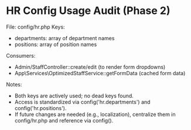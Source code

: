# HR Config Usage Audit (Phase 2)

File: config/hr.php
Keys:
- departments: array of department names
- positions: array of position names

Consumers:
- Admin/StaffController::create/edit (to render form dropdowns)
- App\Services\OptimizedStaffService::getFormData (cached form data)

Notes:
- Both keys are actively used; no dead keys found.
- Access is standardized via config('hr.departments') and config('hr.positions').
- If future changes are needed (e.g., localization), centralize them in config/hr.php and reference via config().

